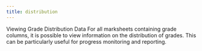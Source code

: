 ```yaml
---
title: distribution
---
```


Viewing Grade Distribution Data
For all marksheets containing grade columns, it is possible to view information on the distribution of grades.
This can be particularly useful for progress monitoring and reporting.